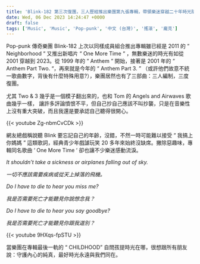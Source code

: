```yaml
---
title: 'Blink-182 第三次復團，三人歷經推出樂團第九張專輯，帶領樂迷穿越二十年時光隧道'
date: Wed, 06 Dec 2023 14:24:47 +0000
draft: false
tags: ['Music', 'Music', 'Pop-punk', '中文 (台灣)', '搖滾', '龐克']
---
```


Pop-punk 傳奇樂團 Blink-182 上次以同樣成員組合推出專輯雖已經是 2011 的 “ Neighborhood “ 又推出新唱片 “ One More Time “ ，無數樂迷的時光有如從 2001 穿越到 2023。從 1999 年的 “ Anthem “ 開始，接著是 2001 年的 “ Anthem Part Two. “，再來就是今年的 “ Anthem Part 3. ” （或許他們故意不統一歌曲數字，背後有什麼特殊用意?），樂團居然也有了三部曲：三人編制，三度復團。

尤其 Two & 3 幾乎是一個模子翻出來的，也和 Tom 的 Angels and Airwaves 歌曲幾乎一樣， 讓許多評論憤恨不平，但自己抄自己應該不叫抄襲，只是在音樂性上沒有重大突破，而且我還是要承認自己聽得很開心。

{{< youtube Zg-nbmCvCDk >}}

網友總戲稱說聽 Blink 要忘記自己的年齡，沒錯，不然一時可能難以接受 “ 我搞上你媽媽 ” 這類歌詞，經典青少年戲謔玩笑 20 多年來始終沒缺席。撇除惡趣味，專輯同名歌曲 ‘ One More Time ‘ 卻也讓不少樂迷感動流淚。

_It shouldn’t take a sickness or airplanes falling out of sky._

_一切不應該需要疾病或從天上掉落的飛機。_

_Do I have to die to hear you miss me?_

_我是否需要死亡才能聽見你說想念我？_

_Do I have to die to hear you say goodbye?_

_我是否需要死亡才能聽見你跟我道別？_

{{< youtube 9HXqs-fpSTU >}}

當樂團在專輯最後一軌的 “ CHILDHOOD” 自問孩提時光在哪，很想跟所有朋友說：守護內心的純真，最好時光永遠與我們同在。